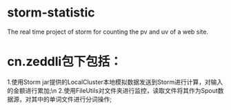 # storm-statistic
The real time project of storm for counting the pv and uv of a web site.

# cn.zeddli包下包括：
1.使用Storm jar提供的LocalCluster本地模拟数据发送到Storm进行计算，对输入的金额进行累加;\n
2.使用FileUtils对文件夹进行监控，读取文件将其作为Spout数据源，对其中的单词文件进行分词操作;
